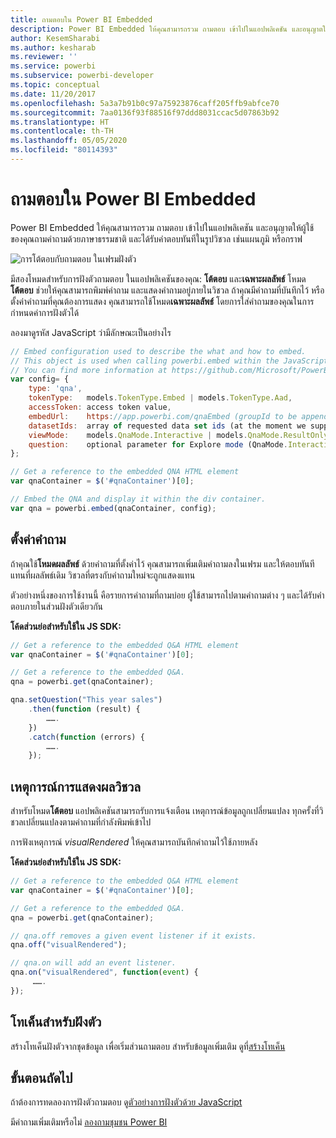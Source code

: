 ```yaml
---
title: ถามตอบใน Power BI Embedded
description: Power BI Embedded ให้คุณสามารถรวม ถามตอบ เข้าไปในแอปพลิเคชัน และอนุญาตให้ผู้ใช้ของคุณถามคำถามด้วยภาษาธรรมชาติ
author: KesemSharabi
ms.author: kesharab
ms.reviewer: ''
ms.service: powerbi
ms.subservice: powerbi-developer
ms.topic: conceptual
ms.date: 11/20/2017
ms.openlocfilehash: 5a3a7b91b0c97a75923876caff205ffb9abfce70
ms.sourcegitcommit: 7aa0136f93f88516f97ddd8031ccac5d07863b92
ms.translationtype: HT
ms.contentlocale: th-TH
ms.lasthandoff: 05/05/2020
ms.locfileid: "80114393"
---
```

# <a name="qa-in-power-bi-embedded"></a>ถามตอบใน Power BI Embedded

Power BI Embedded ให้คุณสามารถรวม ถามตอบ เข้าไปในแอปพลิเคชัน และอนุญาตให้ผู้ใช้ของคุณถามคำถามด้วยภาษาธรรมชาติ และได้รับคำตอบทันทีในรูปวิชวล เช่นแผนภูมิ หรือกราฟ

![การโต้ตอบกับถามตอบ ในเฟรมฝังตัว](media/qanda/embedded-qanda.gif)

มีสองโหมดสำหรับการฝังตัวถามตอบ ในแอปพลิเคชันของคุณ: **โต้ตอบ** และ**เฉพาะผลลัพธ์** โหมด**โต้ตอบ** ช่วยให้คุณสามารถพิมพ์คำถาม และแสดงคำถามอยู่ภายในวิชวล ถ้าคุณมีคำถามที่บันทึกไว้ หรือตั้งค่าคำถามที่คุณต้องการแสดง คุณสามารถใช้โหมด**เฉพาะผลลัพธ์** โดยการใส่คำถามของคุณในการกำหนดค่าการฝังตัวได้

ลองมาดูรหัส JavaScript ว่ามีลักษณะเป็นอย่างไร

```javascript
// Embed configuration used to describe the what and how to embed.
// This object is used when calling powerbi.embed within the JavaScript API.
// You can find more information at https://github.com/Microsoft/PowerBI-JavaScript/wiki/Embed-Configuration-Details.
var config= {
    type: 'qna',
    tokenType:   models.TokenType.Embed | models.TokenType.Aad,
    accessToken: access token value,
    embedUrl:    https://app.powerbi.com/qnaEmbed (groupId to be appended as query parameter if required),
    datasetIds:  array of requested data set ids (at the moment we support only one dataset),
    viewMode:    models.QnaMode.Interactive | models.QnaMode.ResultOnly,
    question:    optional parameter for Explore mode (QnaMode.Interactive) and mandatory for Render Result mode (QnaMode.ResultOnly)
};

// Get a reference to the embedded QNA HTML element
var qnaContainer = $('#qnaContainer')[0];

// Embed the QNA and display it within the div container.
var qna = powerbi.embed(qnaContainer, config);
```

## <a name="set-question"></a>ตั้งค่าคำถาม

ถ้าคุณใช้**โหมดผลลัพธ์** ด้วยคำถามที่ตั้งค่าไว้ คุณสามารถเพิ่มเติมคำถามลงในเฟรม และให้ตอบทันทีแทนที่ผลลัพธ์เดิม วิชวลที่ตรงกับคำถามใหม่จะถูกแสดงแทน

ตัวอย่างหนึ่งของการใช้งานนี้ คือรายการคำถามที่ถามบ่อย ผู้ใช้สามารถไปตามคำถามต่าง ๆ และได้รับคำตอบภายในส่วนฝังตัวเดียวกัน

**โค้ดส่วนย่อสำหรับใช้ใน JS SDK:**  

```javascript
// Get a reference to the embedded Q&A HTML element
var qnaContainer = $('#qnaContainer')[0];

// Get a reference to the embedded Q&A.
qna = powerbi.get(qnaContainer);

qna.setQuestion("This year sales")
    .then(function (result) {
        …….
    })
    .catch(function (errors) {
        …….
    });
```

## <a name="visual-rendered-event"></a>เหตุการณ์การแสดงผลวิชวล

สำหรับโหมด**โต้ตอบ** แอปพลิเคชันสามารถรับการแจ้งเตือน เหตุการณ์ข้อมูลถูกเปลี่ยนแปลง ทุกครั้งที่วิชวลเปลี่ยนแปลงตามคำถามที่กำลังพิมพ์เข้าไป

การฟังเหตุการณ์ *visualRendered* ให้คุณสามารถบันทึกคำถามไว้ใช้ภายหลัง 

**โค้ดส่วนย่อสำหรับใช้ใน JS SDK:**  

```javascript
// Get a reference to the embedded Q&A HTML element
var qnaContainer = $('#qnaContainer')[0];

// Get a reference to the embedded Q&A.
qna = powerbi.get(qnaContainer);

// qna.off removes a given event listener if it exists.
qna.off("visualRendered");

// qna.on will add an event listener.
qna.on("visualRendered", function(event) {
     …….
});
```

## <a name="embed-token"></a>โทเค็นสำหรับฝังตัว

สร้างโทเค็นฝังตัวจากชุดข้อมูล เพื่อเริ่มส่วนถามตอบ สำหรับข้อมูลเพิ่มเติม ดูที่[สร้างโทเค็น](https://docs.microsoft.com/rest/api/power-bi/embedtoken)

## <a name="next-steps"></a>ขั้นตอนถัดไป

ถ้าต้องการทดลองการฝังตัวถามตอบ ดู[ตัวอย่างการฝังตัวด้วย JavaScript](https://microsoft.github.io/PowerBI-JavaScript/demo/)

มีคำถามเพิ่มเติมหรือไม่ [ลองถามชุมชน Power BI](https://community.powerbi.com/)
